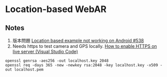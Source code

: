# Location-based WebAR

## Notes

1. 版本問題 [Location based example not working on Android #538](https://github.com/AR-js-org/AR.js/issues/538)
2. Needs https to test camera and GPS locally. [How to enable HTTPS on live server (Visual Studio Code)](https://medium.com/webisora/how-to-enable-https-on-live-server-visual-studio-code-5659fbc5542c)

```shell
openssl genrsa -aes256 -out localhost.key 2048  
openssl req -days 365 -new -newkey rsa:2048 -key localhost.key -x509 -out localhost.pem 
```